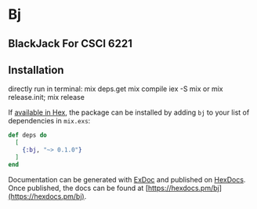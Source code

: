 # Bj

## BlackJack For CSCI 6221

## Installation
directly run in terminal:
mix deps.get
mix compile
iex -S mix or mix release.init; mix release

If [available in Hex](https://hex.pm/docs/publish), the package can be installed
by adding `bj` to your list of dependencies in `mix.exs`:

```elixir
def deps do
  [
    {:bj, "~> 0.1.0"}
  ]
end
```

Documentation can be generated with [ExDoc](https://github.com/elixir-lang/ex_doc)
and published on [HexDocs](https://hexdocs.pm). Once published, the docs can
be found at [https://hexdocs.pm/bj](https://hexdocs.pm/bj).

